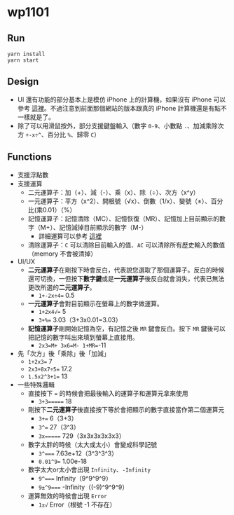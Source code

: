 # wp1101

## Run

```
yarn install
yarn start
```

## Design

* UI 還有功能的部分基本上是模仿 iPhone 上的計算機，如果沒有 iPhone 可以參考 [這裡](http://www.dematte.at/calculator/)。不過注意到前面那個網站的版本跟真的 iPhone 計算機還是有點不一樣就是了。
* 除了可以用滑鼠按外，部分支援鍵盤輸入（數字 `0-9`、小數點 `.`、加減乘除次方 `+-x÷^`、百分比 `%`、歸零 `C`）

## Functions

* 支援浮點數
* 支援運算
  * 二元運算子：加（+）、減（-）、乘（x）、除（÷）、次方（x^y）
  * 一元運算子：平方（x^2）、開根號（√x）、倒數（1/x）、變號（±）、百分比(乘0.01）（%）
  * 記憶運算子：記憶清除（MC）、記憶恢復（MR）、記憶加上目前顯示的數字（M+）、記憶減掉目前顯示的數字（M-）
    * 詳細運算可以參考 [這裡](https://www.ettoday.net/news/20120530/51013.htm)
  * 清除運算子：`C` 可以清除目前輸入的值、`AC` 可以清除所有歷史輸入的數值（memory 不會被清掉）
* UI/UX
  * **二元運算子**在剛按下時會反白，代表說您選取了那個運算子。反白的時候還可切換，一但按下**數字鍵**或是**一元運算子**後反白就會消失，代表已無法更改所選的**二元運算子**。
    * `1+-2x÷4=` 0.5
  * **一元運算子**會對目前顯示在螢幕上的數字做運算。
    * `1+2x4√=` 5
    * `3+%=` 3.03（3+3x0.01=3.03）
  * **記憶運算子**剛開始記憶為空，有記憶之後 `MR` 鍵會反白。按下 `MR` 鍵後可以把記憶的數字叫出來填到螢幕上直接用。
    * `2x3=M+ 3x6=M- 1+MR=`-11
* 先「次方」後「乘除」後「加減」
  * `1+2x3=` 7
  * `2x3+8x7÷5=` 17.2
  * `1.5x2^3+1=` 13
* 一些特殊邏輯
  * 直接按下 `=` 的時候會把最後輸入的運算子和運算元拿來使用
    * `3+3=====` 18
  * 剛按下**二元運算子**後直接按下等於會把顯示的數字直接當作第二個運算元
    * `3+=` 6（3+3）
    * `3^=` 27（3^3）
    * `3x=====` 729（3x3x3x3x3x3）
  * 數字太胖的時候（太大或太小）會變成科學記號
    * `3^===` 7.63e+12（3^3^3^3）
    * `0.01^9=` 1.00e-18
  * 數字太大or太小會出現 `Infinity`、`-Infinity`
    * `9^===` Infinity（9^9^9^9）
    * `9±^9===` -Infinity（(-9)^9^9^9）
  * 運算無效的時候會出現 `Error`
    * `1±√` Error（根號 -1 不存在）
